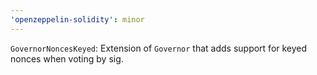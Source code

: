 ```yaml
---
'openzeppelin-solidity': minor
---
```


`GovernorNoncesKeyed`: Extension of `Governor` that adds support for keyed nonces when voting by sig.
